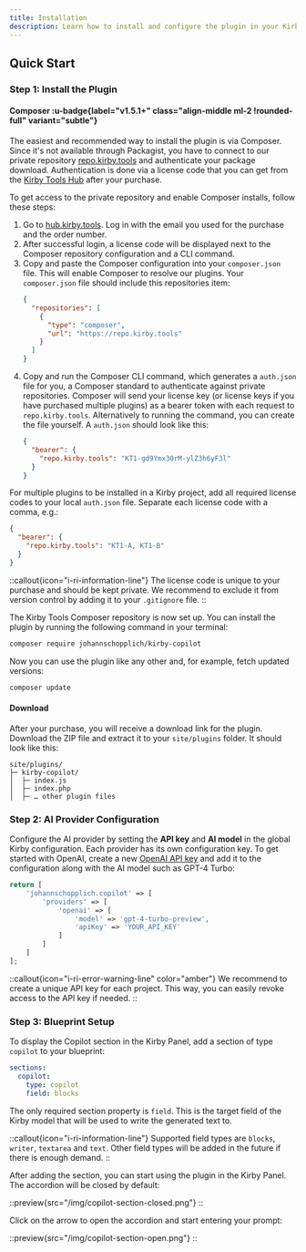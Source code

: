 ```yaml
---
title: Installation
description: Learn how to install and configure the plugin in your Kirby project.
---
```


## Quick Start

### Step 1: Install the Plugin

#### Composer :u-badge{label="v1.5.1+" class="align-middle ml-2 !rounded-full" variant="subtle"}

The easiest and recommended way to install the plugin is via Composer. Since it's not available through Packagist, you have to connect to our private repository [repo.kirby.tools](https://repo.kirby.tools) and authenticate your package download. Authentication is done via a license code that you can get from the [Kirby Tools Hub](https://hub.kirby.tools) after your purchase.

To get access to the private repository and enable Composer installs, follow these steps:

1. Go to [hub.kirby.tools](https://hub.kirby.tools). Log in with the email you used for the purchase and the order number.
2. After successful login, a license code will be displayed next to the Composer repository configuration and a CLI command.
3. Copy and paste the Composer configuration into your `composer.json` file. This will enable Composer to resolve our plugins. Your `composer.json` file should include this repositories item:
   ```json [composer.json]
   {
     "repositories": [
       {
         "type": "composer",
         "url": "https://repo.kirby.tools"
       }
     ]
   }
   ```
4. Copy and run the Composer CLI command, which generates a `auth.json` file for you, a Composer standard to authenticate against private repositories. Composer will send your license key (or license keys if you have purchased multiple plugins) as a bearer token with each request to `repo.kirby.tools`. Alternatively to running the command, you can create the file yourself. A `auth.json` should look like this:
   ```json [auth.json]
   {
     "bearer": {
       "repo.kirby.tools": "KT1-gd9Ymx30rM-ylZ3h6yF3l"
     }
   }
   ```

For multiple plugins to be installed in a Kirby project, add all required license codes to your local `auth.json` file. Separate each license code with a comma, e.g.:

```json [auth.json]
{
  "bearer": {
    "repo.kirby.tools": "KT1-A, KT1-B"
  }
}
```

::callout{icon="i-ri-information-line"}
The license code is unique to your purchase and should be kept private. We recommend to exclude it from version control by adding it to your `.gitignore` file.
::

The Kirby Tools Composer repository is now set up. You can install the plugin by running the following command in your terminal:

```bash
composer require johannschopplich/kirby-copilot
```

Now you can use the plugin like any other and, for example, fetch updated versions:

```bash
composer update
```

#### Download

After your purchase, you will receive a download link for the plugin. Download the ZIP file and extract it to your `site/plugins` folder. It should look like this:

```
site/plugins/
├─ kirby-copilot/
│  ├─ index.js
│  ├─ index.php
│  ├─ … other plugin files
```

### Step 2: AI Provider Configuration

Configure the AI provider by setting the **API key** and **AI model** in the global Kirby configuration. Each provider has its own configuration key. To get started with OpenAI, create a new [OpenAI API key](https://platform.openai.com/api-keys) and add it to the configuration along with the AI model such as GPT-4 Turbo:

```php [config.php]
return [
    'johannschopplich.copilot' => [
        'providers' => [
            'openai' => [
                'model' => 'gpt-4-turbo-preview',
                'apiKey' => 'YOUR_API_KEY'
            ]
        ]
    ]
];
```

::callout{icon="i-ri-error-warning-line" color="amber"}
We recommend to create a unique API key for each project. This way, you can easily revoke access to the API key if needed.
::

### Step 3: Blueprint Setup

To display the Copilot section in the Kirby Panel, add a section of type `copilot` to your blueprint:

```yaml [pages/default.yml]
sections:
  copilot:
    type: copilot
    field: blocks
```

The only required section property is `field`. This is the target field of the Kirby model that will be used to write the generated text to.

::callout{icon="i-ri-information-line"}
Supported field types are `blocks`, `writer`, `textarea` and `text`. Other field types will be added in the future if there is enough demand.
::

After adding the section, you can start using the plugin in the Kirby Panel. The accordion will be closed by default:

::preview{src="/img/copilot-section-closed.png"}
::

Click on the arrow to open the accordion and start entering your prompt:

::preview{src="/img/copilot-section-open.png"}
::
